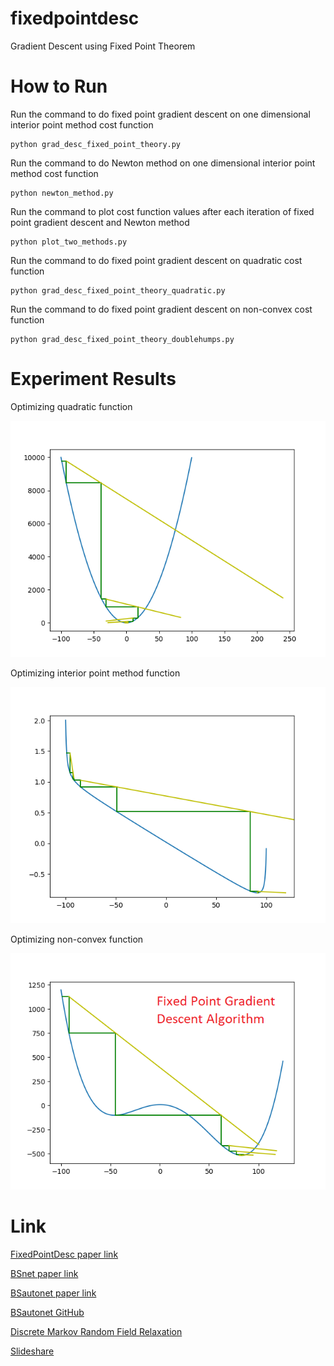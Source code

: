 # fixedpointdesc
Gradient Descent using Fixed Point Theorem

# How to Run

Run the command to do fixed point gradient descent on one dimensional interior point method cost function
```
python grad_desc_fixed_point_theory.py
```
Run the command to do Newton method on one dimensional interior point method cost function
```
python newton_method.py
```
Run the command to plot cost function values after each iteration of fixed point gradient descent and Newton method
```
python plot_two_methods.py
```

Run the command to do fixed point gradient descent on quadratic cost function
```
python grad_desc_fixed_point_theory_quadratic.py
```

Run the command to do fixed point gradient descent on non-convex cost function
```
python grad_desc_fixed_point_theory_doublehumps.py
```

# Experiment Results 

Optimizing quadratic function

![Optimizing quadratic function](https://github.com/singkuangtan/fixedpointdesc/blob/main/gd.png)

Optimizing interior point method function

![Optimizing interior point method function](https://github.com/singkuangtan/fixedpointdesc/blob/main/interior_point.png)

Optimizing non-convex function

![Optimizing non-convex function](https://github.com/singkuangtan/fixedpointdesc/blob/main/nonconvex2.png)

# Link
[FixedPointDesc paper link](https://vixra.org/abs/2302.0031)

[BSnet paper link](https://vixra.org/abs/2212.0193)

[BSautonet paper link](https://vixra.org/abs/2212.0208)

[BSautonet GitHub](https://github.com/singkuangtan/BSautonet)

[Discrete Markov Random Field Relaxation](https://vixra.org/abs/2112.0151)

[Slideshare](https://www.slideshare.net/SingKuangTan)



